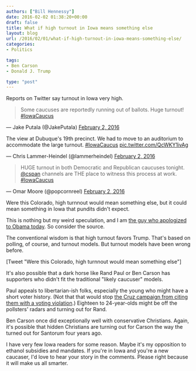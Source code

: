 ```yaml
---
authors: ["Bill Hennessy"]
date: 2016-02-02 01:38:20+00:00
draft: false
title: What if high turnout in Iowa means something else
layout: blog
url: /2016/02/01/what-if-high-turnout-in-iowa-means-something-else/
categories:
- Politics

tags:
- Ben Carson
- Donald J. Trump

type: "post"
---
```


Reports on Twitter say turnout in Iowa very high.



> 

> 
> Some caucuses are reportedly running out of ballots. Huge turnout! [#IowaCaucus](https://twitter.com/hashtag/IowaCaucus?src=hash)
> 
> 
— Jake Putala (@JakePutala) [February 2, 2016](https://twitter.com/JakePutala/status/694333095395381248)







> 
The view at Dubuque's 19th precinct. We had to move to an auditorium to accommodate the large turnout. [#IowaCaucus](https://twitter.com/hashtag/IowaCaucus?src=hash) [pic.twitter.com/QcWKY1ivAg](https://t.co/QcWKY1ivAg)

— Chris Lammer-Heindel (@lammerheindel) [February 2, 2016](https://twitter.com/lammerheindel/status/694332941430689792)








> 

> 
> HUGE turnout in both Democratic and Republican caucuses tonight. [@cspan](https://twitter.com/cspan) channels are THE place to witness this process at work. [#IowaCaucus](https://twitter.com/hashtag/IowaCaucus?src=hash)
> 
> 
— Omar Moore (@popcornreel) [February 2, 2016](https://twitter.com/popcornreel/status/694333290761719808)





Were this Colorado, high turnnout would mean something else, but it could mean something in Iowa that pundits didn't expect.

This is nothing but my weird speculation, and I am [the guy who apologized to Obama today](https://hennessysview.com/2016/02/01/do-we-owe-obama-an-apology/). So consider the source.

The conventional wisdom is that high turnout favors Trump. That's based on polling, of course, and turnout models. But turnout models have been wrong before.

[Tweet "Were this Colorado, high turnnout would mean something else"]

It's also possible that a dark horse like Rand Paul or Ben Carson has supporters who didn't fit the traditional "likely caucuser" models.

Paul appeals to libertarian-ish folks, especially the young who might have a short voter history. (Not that that would stop [the Cruz campaign from citing them with a voting violation](https://hennessysview.com/2016/01/31/cruzs-epic-facepalm/).) Eighteen to 24-year-olds might be off the pollsters' radars and turning out for Rand.

Ben Carson once did exceptionally well with conservative Christians. Again, it's possible that hidden Christians are turning out for Carson the way the turned out for Santorum four years ago.

I have very few Iowa readers for some reason. Maybe it's my opposition to ethanol subsidies and mandates. If you're in Iowa and you're a new caucaser, I'd love to hear your story in the comments. Please right because it will make us all smarter.
